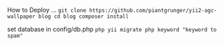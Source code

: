 
How to Deploy ...
``
git clone https://github.com/piantgrunger/yii2-agc-wallpaper blog
cd blog
composer install
``

set database in config/db.php
``
php yii migrate
php keyword "keyword to spam"
``
